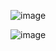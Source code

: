 
![image](https://github.com/user-attachments/assets/91fb75a3-8be6-4664-869a-4064694cc760)


![image](https://github.com/user-attachments/assets/80e59d10-c236-4c75-9187-e051d4993da8)
